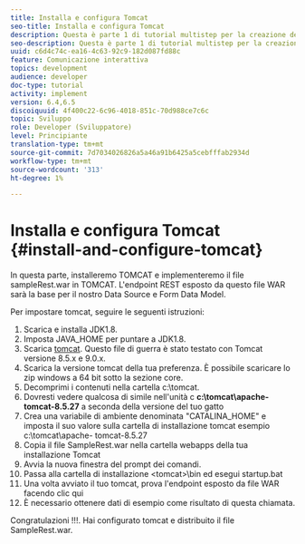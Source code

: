 ```yaml
---
title: Installa e configura Tomcat
seo-title: Installa e configura Tomcat
description: Questa è parte 1 di tutorial multistep per la creazione del tuo primo documento di comunicazione interattivo.In questa parte, installeremo TOMCAT e distribuiremo il file sampleRest.war in TOMCAT. L'endpoint REST esposto da questo file WAR sarà la base per il nostro Data Source e Form Data Model.
seo-description: Questa è parte 1 di tutorial multistep per la creazione del tuo primo documento di comunicazione interattivo.In questa parte, installeremo TOMCAT e distribuiremo il file sampleRest.war in TOMCAT. L'endpoint REST esposto da questo file WAR sarà la base per il nostro Data Source e Form Data Model.
uuid: c6d4c74c-ea16-4c63-92c9-182d087fd88c
feature: Comunicazione interattiva
topics: development
audience: developer
doc-type: tutorial
activity: implement
version: 6.4,6.5
discoiquuid: 4f400c22-6c96-4018-851c-70d988ce7c6c
topic: Sviluppo
role: Developer (Sviluppatore)
level: Principiante
translation-type: tm+mt
source-git-commit: 7d7034026826a5a46a91b6425a5cebfffab2934d
workflow-type: tm+mt
source-wordcount: '313'
ht-degree: 1%

---
```



# Installa e configura Tomcat {#install-and-configure-tomcat}

In questa parte, installeremo TOMCAT e implementeremo il file sampleRest.war in TOMCAT. L&#39;endpoint REST esposto da questo file WAR sarà la base per il nostro Data Source e Form Data Model.

Per impostare tomcat, seguire le seguenti istruzioni:

1. Scarica e installa JDK1.8.
2. Imposta JAVA_HOME per puntare a JDK1.8.
3. Scarica [tomcat](https://tomcat.apache.org/). Questo file di guerra è stato testato con Tomcat versione 8.5.x e 9.0.x.
4. Scarica la versione tomcat della tua preferenza. È possibile scaricare lo zip windows a 64 bit sotto la sezione core.
5. Decomprimi i contenuti nella cartella c:\tomcat.
6. Dovresti vedere qualcosa di simile nell&#39;unità c **c:\tomcat\apache-tomcat-8.5.27** a seconda della versione del tuo gatto
7. Crea una variabile di ambiente denominata &quot;CATALINA_HOME&quot; e imposta il suo valore sulla cartella di installazione tomcat esempio c:\tomcat\apache- tomcat-8.5.27
8. Copia il file SampleRest.war nella cartella webapps della tua installazione Tomcat
9. Avvia la nuova finestra del prompt dei comandi.
10. Passa alla cartella di installazione &lt;tomcat>\bin ed esegui startup.bat
11. Una volta avviato il tuo tomcat, prova l&#39;endpoint esposto da file WAR facendo clic qui [](http://localhost:8080/SampleRest/webapi/getStatement/9586)
12. È necessario ottenere dati di esempio come risultato di questa chiamata.

Congratulazioni !!!. Hai configurato tomcat e distribuito il file SampleRest.war.
